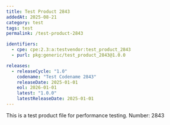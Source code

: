 ```yaml
---
title: Test Product 2843
addedAt: 2025-08-21
category: test
tags: test
permalink: /test-product-2843

identifiers:
  - cpe: cpe:2.3:a:testvendor:test_product_2843
  - purl: pkg:generic/test_product_2843@1.0.0

releases:
  - releaseCycle: "1.0"
    codename: "Test Codename 2843"
    releaseDate: 2025-01-01
    eol: 2026-01-01
    latest: "1.0.0"
    latestReleaseDate: 2025-01-01
---
```


This is a test product file for performance testing. Number: 2843
